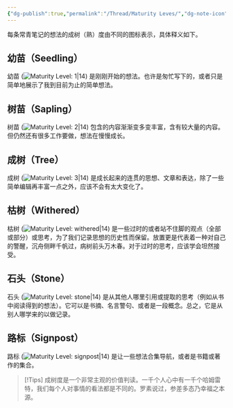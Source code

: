 ```yaml
---
{"dg-publish":true,"permalink":"/Thread/Maturity Leves/","dg-note-icon":"3","dg-path":"Thread/Maturity Leves.md","dg-created":"2023-05-08T22:50:00+08:00","dg-updated":"2024-03-10T01:01:00+08:00","tags":["maturity","level"],"dgPassFrontmatter":true,"noteIcon":"3","created":"2023-05-08T22:50:00+08:00","updated":"2024-03-10T01:01:00+08:00"}
---
```


每条常青笔记的想法的成树（熟）度由不同的图标表示，具体释义如下。

## 幼苗（Seedling）
幼苗 (![Maturity Level: 1|14](https://jopus.wiki/img/tree-1.svg)) 是刚刚开始的想法。也许是匆忙写下的，或者只是简单地展示了我到目前为止的简单想法。

## 树苗（Sapling）
树苗 (![Maturity Level: 2|14](https://jopus.wiki/img/tree-2.svg)) 包含的内容渐渐变多变丰富，含有较大量的内容。但仍然还有很多工作要做，想法在慢慢成长。

## 成树（Tree）
成树 (![Maturity Level: 3|14](https://jopus.wiki/img/tree-3.svg)) 是成长起来的连贯的思想、文章和表达，除了一些简单编辑再丰富一点之外，应该不会有太大变化了。

## 枯树（Withered）
枯树 (![Maturity Level: withered|14](https://jopus.wiki/img/withered.svg)) 是一些过时的或者站不住脚的观点（全部或部分）或思考，为了我们记录思想的历史性而保留。放置更是代表着一种对自己的警醒，沉舟侧畔千帆过，病树前头万木春。对于过时的思考，应该学会坦然接受。
## 石头（Stone）
石头 (![Maturity Level: stone|14](https://jopus.wiki/img/stone.svg)) 是从其他人哪里引用或提取的思考（例如从书中阅读得到的想法）。它可以是书摘、名言警句、或者是一段概念。总之，它是从别人哪学来的以做记录。

## 路标（Signpost）
路标 (![Maturity Level: signpost|14](https://jopus.wiki/img/signpost.svg)) 是让一些想法合集导航，或者是书籍或著作的集合。

> [!Tips] 
> 成树度是一个非常主观的价值判读。一千个人心中有一千个哈姆雷特，我们每个人对事情的看法都是不同的。罗素说过，参差多态乃幸福之本源。

